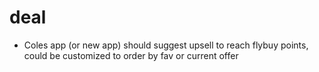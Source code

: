 # deal

- Coles app (or new app) should suggest upsell to reach flybuy points, could be customized to order by fav or current offer
